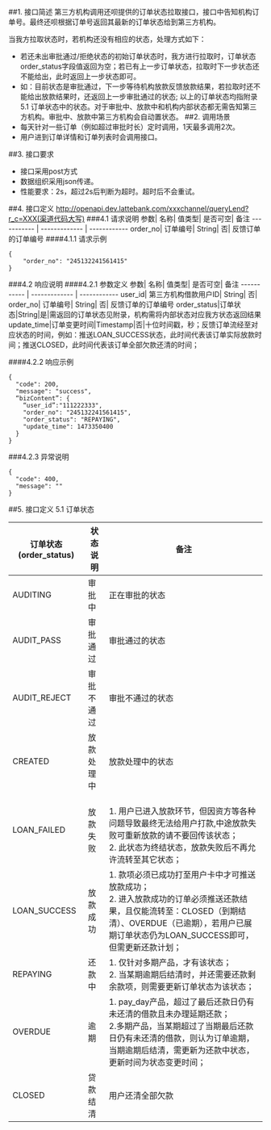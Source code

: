 ##1. 接口简述
第三方机构调用还呗提供的订单状态拉取接口，接口中告知机构订单号。最终还呗根据订单号返回其最新的订单状态给到第三方机构。

当我方拉取状态时，若机构还没有相应的状态，处理方式如下：

* 若还未出审批通过/拒绝状态的初始订单状态时，我方进行拉取时，订单状态order_status字段值返回为空；若已有上一步订单状态，拉取时下一步状态还不能给出，此时返回上一步状态即可。
* 如：目前状态是审批通过，下一步等待机构放款反馈放款结果，若拉取时还不能给出放款结果时，还返回上一步审批通过的状态; 以上的订单状态均指附录5.1 订单状态中的状态。对于审批中、放款中和机构内部状态都无需告知第三方机构。审批中、放款中第三方机构会自动置状态。
##2. 调用场景
* 每天针对一些订单（例如超过审批时长）定时调用，1天最多调用2次。
* 用户进到订单详情和订单列表时会调用接口。

##3. 接口要求
* 接口采用post方式
* 数据组织采用json传递。
* 性能要求：2s，超过2s后判断为超时。超时后不会重试。

##4. 接口定义
http://openapi.dev.lattebank.com/xxxchannel/queryLend?r_c=XXX(渠道代码大写)
###4.1 请求说明
参数|  名称|  值类型| 是否可空|  备注
----------- | ------------- | ------------
order_no|  订单编号|  String|  否| 反馈订单的订单编号
####4.1.1 请求示例
```
{
    "order_no": "245132241561415"
}
```
###4.2 响应说明
####4.2.1 参数定义
参数|  名称|  值类型| 是否可空|  备注
----------- | ------------- | ------------
user_id| 第三方机构借款用户ID|  String|  否|
order_no|  订单编号|  String|  否| 反馈订单的订单编号
order_status|订单状态|String|是|需返回的订单状态见附录，机构需将内部状态对应我方状态返回结果
update_time|订单变更时间|Timestamp|否|十位时间戳，秒；反馈订单流经至对应状态的时间，例如：推送LOAN_SUCCESS状态，此时间代表该订单实际放款时间；推送CLOSED，此时间代表该订单全部欠款还清的时间；

####4.2.2 响应示例
```
{
  "code": 200,
  "message": "success",
  “bizContent”: {
    “user_id”:"111222333",
    "order_no": "245132241561415",
    "order_status": "REPAYING",
    "update_time": 1473350400
  }
}
```

###4.2.3 异常说明
```
{
  "code": 400,
  "message": ""
}
```
##5. 接口定义
5.1 订单状态

订单状态(order_status)|状态说明| 备注
----------- | ------------- | ------------
AUDITING|审批中|正在审批的状态
AUDIT_PASS|审批通过|审批通过的状态
AUDIT_REJECT|审批不通过|审批不通过的状态
CREATED|放款处理中|放款处理中的状态
LOAN_FAILED|放款失败|<br>1. 用户已进入放款环节，但因资方等各种问题导致最终无法给用户打款,中途放款失败可重新放款的请不要回传该状态；<br>2. 此状态为终结状态，放款失败后不再允许流转至其它状态；
LOAN_SUCCESS|放款成功|1. 款项必须已成功打至用户卡中才可推送放款成功；<br>2. 进入放款成功的订单必须推送还款结果，且仅能流转至：CLOSED（到期结清）、OVERDUE（已逾期），若用户已展期订单状态仍为LOAN_SUCCESS即可，但需更新还款计划；
REPAYING|还款中|1. 仅针对多期产品，才有该状态；<br>2. 当某期逾期后结清时，并还需要还款剩余款项，则需要更新订单状态为该状态；
OVERDUE|逾期|1. pay_day产品，超过了最后还款日仍有未还清的借款且未办理延期还款；<br>2.多期产品，当某期超过了当期最后还款日仍有未还清的借款，则认为订单逾期，当期逾期后结清，需更新为还款中状态，更新时间为状态变更时间；
CLOSED|贷款结清|用户还清全部欠款



